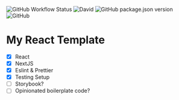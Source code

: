 ![GitHub Workflow Status](https://img.shields.io/github/workflow/status/AlQa-hOlic/my-react-template/CI?style=flat-square)
![David](https://img.shields.io/david/AlQa-hOlic/my-react-template?style=flat-square)
![GitHub package.json version](https://img.shields.io/github/package-json/v/AlQa-hOlic/my-react-template)
![GitHub](https://img.shields.io/github/license/AlQa-hOlic/my-react-template?style=flat-square)

# My React Template

- [x] React
- [x] NextJS
- [x] Eslint & Prettier
- [x] Testing Setup
- [ ] Storybook?
- [ ] Opinionated boilerplate code?